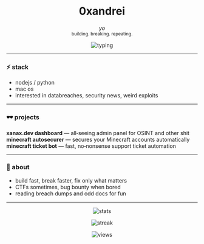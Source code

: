 <h1 align="center">0xandrei</h1>
<p align="center">
  <i>yo</i><br/>
  <sub>building. breaking. repeating.</sub>
</p>

<p align="center">
  <img src="https://readme-typing-svg.herokuapp.com?font=JetBrains+Mono&size=14&duration=2500&pause=800&color=A200FF&center=true&vCenter=true&multiline=true&width=420&height=32&lines=>_init();+>_scan();+>_exploit();" alt="typing" />
</p>

---

### ⚡ stack
- nodejs / python  
- mac os  
- interested in databreaches, security news, weird exploits  

---

### 🕶️ projects

**xanax.dev dashboard** — all‑seeing admin panel for OSINT and other shit  
**minecraft autosecurer** — secures your Minecraft accounts automatically  
**minecraft ticket bot** — fast, no‑nonsense support ticket automation  

---

### 🧪 about
- build fast, break faster, fix only what matters  
- CTFs sometimes, bug bounty when bored  
- reading breach dumps and odd docs for fun  

---

<p align="center">
  <img src="https://github-readme-stats.vercel.app/api?username=0xandrei&show_icons=false&theme=tokyonight&hide_border=true" alt="stats" />
</p>

<p align="center">
  <img src="https://github-readme-streak-stats.herokuapp.com?user=0xandrei&theme=tokyonight&hide_border=true" alt="streak" />
</p>

<p align="center">
  <img src="https://komarev.com/ghpvc/?username=0xandrei&style=flat-square&color=A200FF" alt="views" />
</p>
